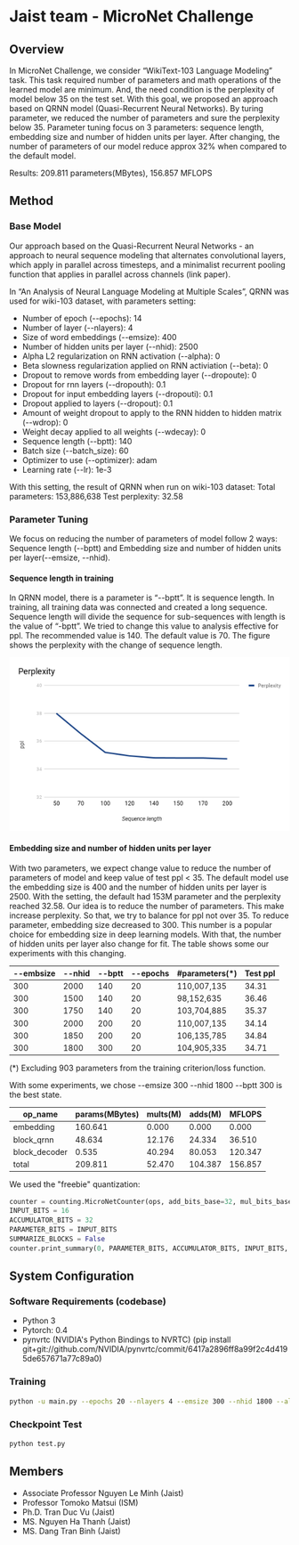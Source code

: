 # Jaist team - MicroNet Challenge

## Overview


In MicroNet Challenge, we consider “WikiText-103 Language Modeling” task. This task required number of parameters and math operations of the learned model are minimum. And, the need condition is the perplexity of model below 35 on the test set. With this goal, we proposed an approach based on QRNN model (Quasi-Recurrent Neural Networks). By turing parameter, we reduced the number of parameters and sure the perplexity below 35. Parameter tuning focus on 3 parameters: sequence length, embedding size and number of hidden units per layer. After changing, the number of parameters of our model reduce approx 32% when compared to the default model.

Results: 209.811 parameters(MBytes), 156.857 MFLOPS

## Method


### Base Model



Our approach based on the Quasi-Recurrent Neural Networks - an approach to neural sequence modeling that alternates convolutional layers, which apply in parallel across timesteps, and a minimalist recurrent pooling function that applies in parallel across channels (link paper).

In “An Analysis of Neural Language Modeling at Multiple Scales”, QRNN was used for wiki-103 dataset, with parameters setting:
+ Number of epoch (--epochs): 14 
+ Number of layer (--nlayers): 4 
+ Size of word embeddings (--emsize): 400 
+ Number of hidden units per layer (--nhid): 2500 
+ Alpha L2 regularization on RNN activation (--alpha): 0 
+ Beta slowness regularization applied on RNN activiation (--beta): 0 
+ Dropout to remove words from embedding layer (--dropoute): 0 
+ Dropout for rnn layers (--dropouth): 0.1 
+ Dropout for input embedding layers (--dropouti): 0.1 
+ Dropout applied to layers (--dropout): 0.1 
+ Amount of weight dropout to apply to the RNN hidden to hidden matrix (--wdrop): 0 
+ Weight decay applied to all weights (--wdecay): 0 
+ Sequence length (--bptt): 140 
+ Batch size (--batch_size): 60 
+ Optimizer to use (--optimizer): adam 
+ Learning rate (--lr): 1e-3

With this setting, the result of QRNN when run on wiki-103 dataset:
Total parameters: 153,886,638
Test perplexity: 32.58 

### Parameter Tuning



We focus on reducing the number of parameters of model follow 2 ways: Sequence length (--bptt) and Embedding size and number of hidden units per layer(--emsize, --nhid).


#### Sequence length in training 


In QRNN model, there is a parameter is “--bptt”. It is sequence length. In training, all training data was connected and created a long sequence. Sequence length will divide the sequence for sub-sequences with length is the value of “-bptt”. We tried to change this value to analysis effective for ppl. The recommended value is 140. The default value is 70. The figure shows the perplexity with the change of sequence length. 

<img src="https://github.com/binhdt95/Jaist-MicroNet-Challenge/blob/master/image/chart.png">



#### Embedding size and number of hidden units per layer


With two parameters, we expect change value to reduce the number of parameters of model and keep value of test ppl < 35. The default model use the embedding size is 400 and the number of hidden units per layer is 2500. With the setting, the default had 153M parameter and the perplexity reached 32.58. Our idea is to reduce the number of parameters. This make increase perplexity. So that, we try to balance for ppl not over 35. To reduce parameter, embedding size decreased to 300. This number is a popular choice for embedding size in deep learning models. With that, the number of hidden units per layer also change for fit. The table shows some our experiments with this changing.

| --embsize | --nhid | --bptt | --epochs | #parameters(*) | Test ppl |
|-----------|--------|--------|----------|----------------|----------|
| 300       | 2000   |   140  |     20   |    110,007,135 | 34.31    |
| 300       | 1500   |   140  |     20   |     98,152,635 | 36.46    |
| 300       | 1750   |   140  |     20   |    103,704,885 | 35.37    |
| 300       | 2000   |   200  |     20   |    110,007,135 | 34.14    |
| 300       | 1850   |   200  |     20   |    106,135,785 | 34.84    |
| 300       | 1800   |   300  |     20   |    104,905,335 | 34.71    |
(*) Excluding 903 parameters from the training criterion/loss function.

With some experiments, we chose --emsize 300 --nhid 1800 --bptt 300 is the best state. 

| op_name           | params(MBytes) | mults(M) | adds(M) | MFLOPS  |
|-------------------|----------------|----------|---------|---------|
| embedding         |        160.641 |    0.000 |   0.000 |   0.000 |
| block_qrnn        |         48.634 |   12.176 |  24.334 |  36.510 |
| block_decoder     |          0.535 |   40.294 |  80.053 | 120.347 |
| total             |        209.811 |   52.470 | 104.387 | 156.857 |

We used the "freebie" quantization:
```python
counter = counting.MicroNetCounter(ops, add_bits_base=32, mul_bits_base=32)
INPUT_BITS = 16
ACCUMULATOR_BITS = 32
PARAMETER_BITS = INPUT_BITS
SUMMARIZE_BLOCKS = False
counter.print_summary(0, PARAMETER_BITS, ACCUMULATOR_BITS, INPUT_BITS, summarize_blocks=SUMMARIZE_BLOCKS)
```

## System Configuration


### Software Requirements (codebase)


+ Python 3
+ Pytorch: 0.4
+ pynvrtc (NVIDIA's Python Bindings to NVRTC) (pip install git+git://github.com/NVIDIA/pynvrtc/commit/6417a2896ff8a99f2c4d4195de657671a77c89a0)


### Training

```bash
python -u main.py --epochs 20 --nlayers 4 --emsize 300 --nhid 1800 --alpha 0 --beta 0 --dropoute 0 --dropouth 0.1 --dropouti 0.1 --dropout 0.1 --wdrop 0 --wdecay 0 --bptt 300 --batch_size 40 --optimizer adam --lr 1e-3 --data data/wikitext-103 --save WT103.12hr.QRNN.pt --when 12 --model QRNN
```

### Checkpoint Test
```bash
python test.py
```

## Members
+ Associate Professor Nguyen Le Minh (Jaist)
+ Professor Tomoko Matsui (ISM)
+ Ph.D. Tran Duc Vu (Jaist)
+ MS. Nguyen Ha Thanh (Jaist)
+ MS. Dang Tran Binh (Jaist)
